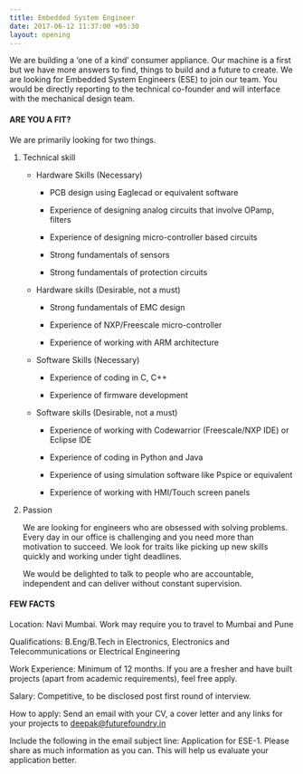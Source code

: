 ```yaml
---
title: Embedded System Engineer
date: 2017-06-12 11:37:00 +05:30
layout: opening
---
```


We are building a ‘one of a kind’ consumer appliance. Our machine is a first but we have more answers to find, things to build and a future to create. We are looking for Embedded System Engineers (ESE) to join our team. You would be directly reporting to the technical co-founder and will interface with the mechanical design team.

#### ARE YOU A FIT?

We are primarily looking for two things.

1. Technical skill

   * Hardware Skills (Necessary)

     * PCB design using Eaglecad or equivalent software

     * Experience of designing analog circuits that involve OPamp, filters

     * Experience of designing micro-controller based circuits

     * Strong fundamentals of sensors

     * Strong fundamentals of protection circuits

   * Hardware skills (Desirable, not a must)

     * Strong fundamentals of EMC design

     * Experience of NXP/Freescale micro-controller

     * Experience of working with ARM architecture

   * Software Skills (Necessary)

     * Experience of coding in C, C\+\+

     * Experience of firmware development

   * Software skills (Desirable, not a must)

     * Experience of working with Codewarrior (Freescale/NXP IDE) or Eclipse IDE

     * Experience of coding in Python and Java

     * Experience of using simulation software like Pspice or equivalent

     * Experience of working with HMI/Touch screen panels

2. Passion

   We are looking for engineers who are obsessed with solving problems. Every day in our office is challenging and you need more than motivation to succeed. We look for traits like picking up new skills quickly and working under tight deadlines.

   We would be delighted to talk to people who are accountable, independent and can deliver without constant supervision.

#### FEW FACTS

Location: Navi Mumbai. Work may require you to travel to Mumbai and Pune

Qualifications: B.Eng/B.Tech in Electronics, Electronics and Telecommunications or Electrical Engineering

Work Experience: Minimum of 12 months. If you are a fresher and have built projects (apart from academic requirements), feel free apply.

Salary: Competitive, to be disclosed post first round of interview.

How to apply: Send an email with your CV, a cover letter and any links for your projects to [deepak@futurefoundry.in](mailto:deepak@futurefoundry.in)

Include the following in the email subject line: Application for ESE-1. Please share as much information as you can. This will help us evaluate your application better.